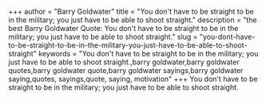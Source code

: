 +++
author = "Barry Goldwater"
title = "You don't have to be straight to be in the military; you just have to be able to shoot straight."
description = "the best Barry Goldwater Quote: You don't have to be straight to be in the military; you just have to be able to shoot straight."
slug = "you-dont-have-to-be-straight-to-be-in-the-military-you-just-have-to-be-able-to-shoot-straight"
keywords = "You don't have to be straight to be in the military; you just have to be able to shoot straight.,barry goldwater,barry goldwater quotes,barry goldwater quote,barry goldwater sayings,barry goldwater saying,quotes, sayings,quote, saying, motivation"
+++
You don't have to be straight to be in the military; you just have to be able to shoot straight.

